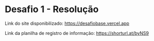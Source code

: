 # Desafio 1 - Resolução

Link do site disponibilizado: https://desafiobase.vercel.app

Link da planilha de registro de informação: https://shorturl.at/byNS9
